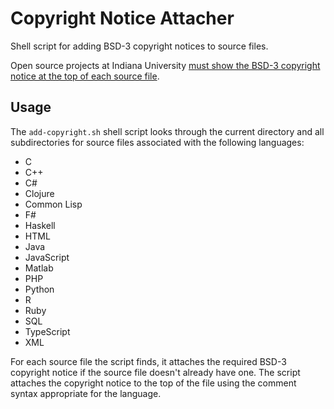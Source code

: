 # Copyright Notice Attacher
Shell script for adding BSD-3 copyright notices to source files. 

Open source projects at Indiana University [must show the BSD-3 copyright notice at the top of each source file](https://indiana-university.github.io/).

## Usage

The `add-copyright.sh` shell script looks through the current directory and all subdirectories for source files associated with the following languages:

- C
- C++
- C#
- Clojure
- Common Lisp
- F#
- Haskell
- HTML
- Java
- JavaScript
- Matlab
- PHP
- Python
- R
- Ruby
- SQL
- TypeScript
- XML

For each source file the script finds, it attaches the required BSD-3 copyright notice if the source file doesn't already have one. The script attaches the copyright notice to the top of the file using the comment syntax appropriate for the language.